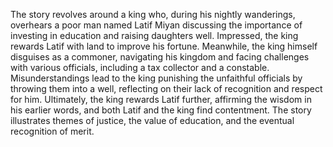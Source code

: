 The story revolves around a king who, during his nightly wanderings, overhears a poor man named Latif Miyan discussing the importance of investing in education and raising daughters well. Impressed, the king rewards Latif with land to improve his fortune. Meanwhile, the king himself disguises as a commoner, navigating his kingdom and facing challenges with various officials, including a tax collector and a constable. Misunderstandings lead to the king punishing the unfaithful officials by throwing them into a well, reflecting on their lack of recognition and respect for him. Ultimately, the king rewards Latif further, affirming the wisdom in his earlier words, and both Latif and the king find contentment. The story illustrates themes of justice, the value of education, and the eventual recognition of merit.